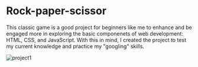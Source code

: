 # Rock-paper-scissor
This classic game is a good project for beginners like me to enhance and be engaged more in exploring the basic componenets of web development: HTML, CSS, and JavaScript.
With this in mind, I created the project to test my current knowledge and practice my "googling" skills.

![project1](https://user-images.githubusercontent.com/110081044/211174173-3afaab49-0c36-4934-9f97-b0a373320698.PNG)
